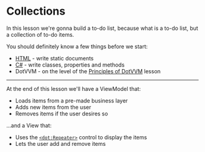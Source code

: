 ﻿# Collections

In this lesson we're gonna build a to-do list, because what is a to-do list, but a collection of to-do items.

You should definitely know a few things before we start:

- [HTML] - write static documents
- [C#] - write classes, properties and methods
- DotVVM - on the level of the [Principles of DotVVM][principles] lesson

---

At the end of this lesson we'll have a ViewModel that:

- Loads items from a pre-made business layer
- Adds new items from the user
- Removes items if the user desires so

...and a View that:

- Uses the [`<dot:Repeater>`][repeater] control to display the items
- Lets the user add and remove items

[principles]: ../../principles/10_principles/principles.md
[html]: https://developer.mozilla.org/en-US/docs/Learn/Getting_started_with_the_web/HTML_basics
[C#]: https://docs.microsoft.com/en-us/dotnet/csharp/quick-starts/
[repeater]: https://www.dotvvm.com/docs/controls/builtin/Repeater